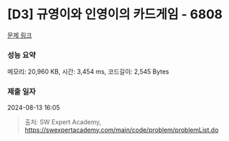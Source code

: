 # [D3] 규영이와 인영이의 카드게임 - 6808 

[문제 링크](https://swexpertacademy.com/main/code/problem/problemDetail.do?contestProbId=AWgv9va6HnkDFAW0) 

### 성능 요약

메모리: 20,960 KB, 시간: 3,454 ms, 코드길이: 2,545 Bytes

### 제출 일자

2024-08-13 16:05



> 출처: SW Expert Academy, https://swexpertacademy.com/main/code/problem/problemList.do